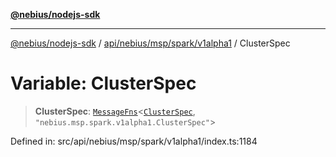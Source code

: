 [**@nebius/nodejs-sdk**](../../../../../../README.md)

---

[@nebius/nodejs-sdk](../../../../../../README.md) / [api/nebius/msp/spark/v1alpha1](../README.md) / ClusterSpec

# Variable: ClusterSpec

> **ClusterSpec**: [`MessageFns`](../../../../../../runtime/protos/core/interfaces/MessageFns.md)\<[`ClusterSpec`](../interfaces/ClusterSpec.md), `"nebius.msp.spark.v1alpha1.ClusterSpec"`\>

Defined in: src/api/nebius/msp/spark/v1alpha1/index.ts:1184
